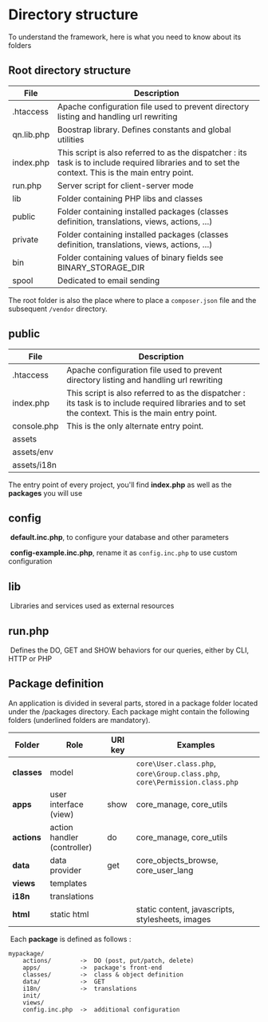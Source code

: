 # Directory structure

To understand the framework, here is what you need to know about its folders



## Root directory structure

| File|  Description |
|-|-|
| .htaccess	        | Apache configuration file  used to prevent directory listing and handling url rewriting |
| qn.lib.php	| Boostrap library. Defines constants and global utilities |
| index.php	        | This script is also referred to as the dispatcher : its task is to include required libraries and to set the context. This is the main entry point.|
| run.php	| Server script for client-server mode|
| lib	        | Folder containing PHP libs and classes |
| public   | Folder containing installed packages (classes definition, translations, views, actions, …)|
| private   | Folder containing installed packages (classes definition, translations, views, actions, …)|
| bin   | Folder containing values of binary fields see BINARY_STORAGE_DIR |
| spool   | Dedicated to email sending |



The root folder is also the place where to place a `composer.json` file and the subsequent `/vendor` directory.

## public



| File        | Description                                                  |
| ----------- | ------------------------------------------------------------ |
| .htaccess   | Apache configuration file  used to prevent directory listing and handling url rewriting |
| index.php   | This script is also referred to as the dispatcher : its task is to include required libraries and to set the context. This is the main entry point. |
| console.php | This is the only alternate entry point.                      |
| assets      |                                                              |
| assets/env  |                                                              |
| assets/i18n |                                                              |



The entry point of every project, you'll find **index.php** as well as the **packages** you will use



## config

​	**default.inc.php**, to configure your database and other parameters

​	**config-example.inc.php**, rename it as `config.inc.php` to use custom configuration

## lib

​	Libraries and services used as external resources

## run.php

​	Defines the DO, GET and SHOW behaviors for our queries, either by CLI, HTTP or PHP





## Package definition


An application is divided in several parts, stored in a package folder located under the /packages directory.
Each package might contain the following folders (underlined folders are mandatory).

| Folder| Role | URI key   |  Examples           |
|-|-|-|-|
| **__classes__**    | model          |                  | `core\User.class.php`, `core\Group.class.php`, `core\Permission.class.php` |
| **__apps__**       | user interface (view) | show       | core_manage, core_utils |
| **actions**    | action handler (controller) | do       | core_manage, core_utils |
| **data**    | data provider | get       | core_objects_browse, core_user_lang |
| **__views__**    | templates |        |  |
| **i18n**    | translations |        |  |
| **html**    | static html |        | static content, javascripts, stylesheets, images |



​	Each **package** is defined as follows :

```
mypackage/
	actions/		->	DO (post, put/patch, delete)
	apps/			->	package's front-end
	classes/		->	class & object definition
	data/			->	GET
	i18n/			->	translations
	init/
	views/
	config.inc.php	->	additional configuration
```

